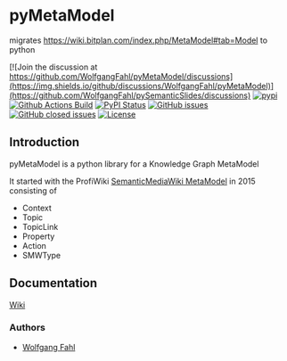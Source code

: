 # pyMetaModel
migrates https://wiki.bitplan.com/index.php/MetaModel#tab=Model to python

[![Join the discussion at https://github.com/WolfgangFahl/pyMetaModel/discussions](https://img.shields.io/github/discussions/WolfgangFahl/pyMetaModel)](https://github.com/WolfgangFahl/pySemanticSlides/discussions)
[![pypi](https://img.shields.io/pypi/pyversions/pyMetaModel)](https://pypi.org/project/pyMetaModel/)
[![Github Actions Build](https://github.com/WolfgangFahl/pyMetaModel/workflows/Build/badge.svg?branch=main)](https://github.com/WolfgangFahl/pyMetaModel/actions?query=workflow%3ABuild+branch%3Amain)
[![PyPI Status](https://img.shields.io/pypi/v/pyMetaModel.svg)](https://pypi.python.org/pypi/pyMetaModel/)
[![GitHub issues](https://img.shields.io/github/issues/WolfgangFahl/pyMetaModel.svg)](https://github.com/WolfgangFahl/pyMetaModel/issues)
[![GitHub closed issues](https://img.shields.io/github/issues-closed/WolfgangFahl/pyMetaModel.svg)](https://github.com/WolfgangFahl/pyMetaModel/issues/?q=is%3Aissue+is%3Aclosed)
[![License](https://img.shields.io/github/license/WolfgangFahl/pyMetaModel.svg)](https://www.apache.org/licenses/LICENSE-2.0)

## Introduction
pyMetaModel is a python library for a Knowledge Graph MetaModel

It started with the ProfiWiki [SemanticMediaWiki MetaModel](https://wiki.bitplan.com/index.php/MetaModel#tab=topics) in
2015 consisting of

- Context
- Topic
- TopicLink
- Property
- Action
- SMWType


## Documentation
[Wiki](http://wiki.bitplan.com/index.php/pyMetaModel)

### Authors
* [Wolfgang Fahl](http://www.bitplan.com/Wolfgang_Fahl)
